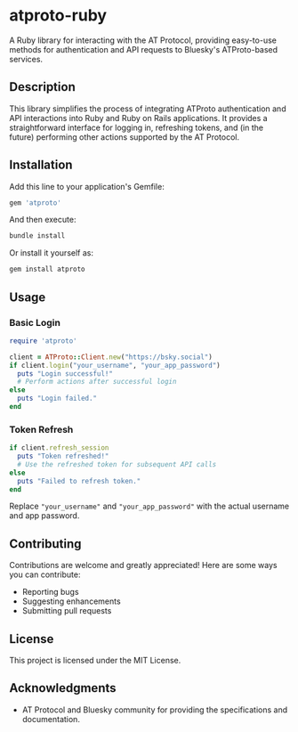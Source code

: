 # atproto-ruby

A Ruby library for interacting with the AT Protocol, providing easy-to-use methods for authentication and API requests to Bluesky's ATProto-based services.

## Description

This library simplifies the process of integrating ATProto authentication and API interactions into Ruby and Ruby on Rails applications. It provides a straightforward interface for logging in, refreshing tokens, and (in the future) performing other actions supported by the AT Protocol.

## Installation

Add this line to your application's Gemfile:

```ruby
gem 'atproto'
```

And then execute:

```bash
bundle install
```

Or install it yourself as:

```bash
gem install atproto
```

## Usage

### Basic Login

```ruby
require 'atproto'

client = ATProto::Client.new("https://bsky.social")
if client.login("your_username", "your_app_password")
  puts "Login successful!"
  # Perform actions after successful login
else
  puts "Login failed."
end
```

### Token Refresh

```ruby
if client.refresh_session
  puts "Token refreshed!"
  # Use the refreshed token for subsequent API calls
else
  puts "Failed to refresh token."
end
```

Replace `"your_username"` and `"your_app_password"` with the actual username and app password.

## Contributing

Contributions are welcome and greatly appreciated! Here are some ways you can contribute:

- Reporting bugs
- Suggesting enhancements
- Submitting pull requests

## License

This project is licensed under the MIT License.

## Acknowledgments

- AT Protocol and Bluesky community for providing the specifications and documentation.